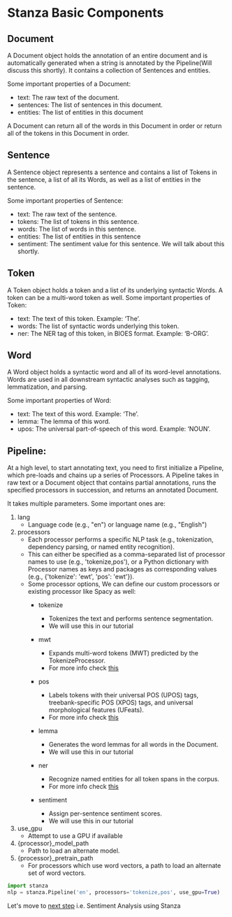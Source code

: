 # Stanza Basic Components

## Document

A Document object holds the annotation of an entire document and is automatically generated when a string is annotated by the Pipeline(Will discuss this shortly).  It contains a collection of Sentences and entities.

Some important properties of a Document:

- text: The raw text of the document.
- sentences: The list of sentences in this document.
- entities: The list of entities in this document

A Document can return all of the words in this Document in order or return all of the tokens in this Document in order.


## Sentence

A Sentence object represents a sentence and contains a list of Tokens in the sentence, a list of all its Words, as well as a list of entities in the sentence.

Some important properties of Sentence:

- text: The raw text of the sentence.
- tokens: The list of tokens in this sentence.
- words: The list of words in this sentence.
- entities: The list of entities in this sentence
- sentiment: The sentiment value for this sentence. We will talk about this shortly.

## Token

A Token object holds a token and a list of its underlying syntactic Words. A token can be a multi-word token as well.
Some important properties of Token:
- text: The text of this token. Example: ‘The’.
- words: The list of syntactic words underlying this token.
- ner: The NER tag of this token, in BIOES format. Example: ‘B-ORG’.

## Word

A Word object holds a syntactic word and all of its word-level annotations. Words are used in all downstream syntactic analyses such as tagging, lemmatization, and parsing. 

Some important properties of Word:
- text: The text of this word. Example: ‘The’.
- lemma: The lemma of this word.
- upos: The universal part-of-speech of this word. Example: ‘NOUN’.

## Pipeline:

At a high level, to start annotating text, you need to first initialize a Pipeline, which pre-loads and chains up a series of Processors. A Pipeline takes in raw text or a Document object that contains partial annotations, runs the specified processors in succession, and returns an annotated Document. 

It takes multiple parameters. Some important ones are:
1. lang
    -   Language code (e.g., "en") or language name (e.g., "English")
2. processors
    - Each processor performs a specific NLP task (e.g., tokenization, dependency parsing, or named entity recognition).
    - This can either be specified as a comma-separated list of processor names to use (e.g., 'tokenize,pos'), or a Python dictionary with Processor names as keys and packages as corresponding values (e.g., {'tokenize': 'ewt', 'pos': 'ewt'}).
    - Some processor options, We can define our custom processors or existing processor like Spacy as well:
        - tokenize
            - Tokenizes the text and performs sentence segmentation. 
            - We will use this in our tutorial
        - mwt
             - Expands multi-word tokens (MWT) predicted by the TokenizeProcessor.
             - For more info check [this](https://stanfordnlp.github.io/stanza/mwt.html)

        - pos
            - Labels tokens with their universal POS (UPOS) tags, treebank-specific POS (XPOS) tags, and universal morphological features (UFeats).
             - For more info check [this](https://universaldependencies.org/u/pos/)
        - lemma
            - Generates the word lemmas for all words in the Document. 
            - We will use this in our tutorial 
        - ner
             - Recognize named entities for all token spans in the corpus.
             - For more info check [this](https://stanfordnlp.github.io/stanza/ner.html)
        - sentiment
            - Assign per-sentence sentiment scores. 
            - We will use this in our tutorial  
3. use_gpu
    - Attempt to use a GPU if available
4. {processor}_model_path
     - Path to load an alternate model.
5. {processor}_pretrain_path
    - For processors which use word vectors, a path to load an alternate set of word vectors.


``` python
import stanza
nlp = stanza.Pipeline('en', processors='tokenize,pos', use_gpu=True)
```


Let's move to [next step](Stanza.md) i.e. Sentiment Analysis using Stanza


